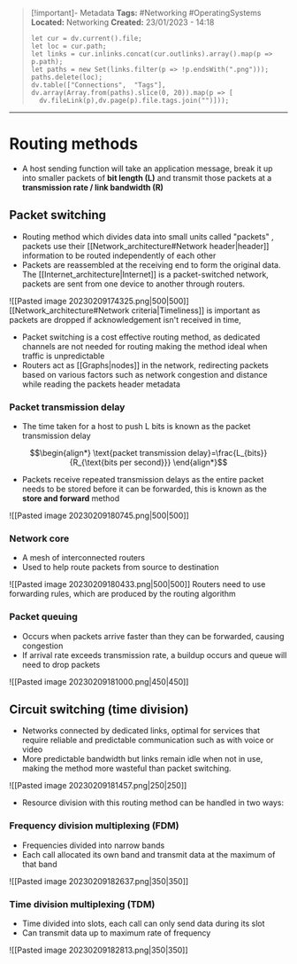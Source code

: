> [!important]- Metadata
> **Tags:** #Networking #OperatingSystems 
> **Located:** Networking
> **Created:** 23/01/2023 - 14:18
> ```dataviewjs
>let cur = dv.current().file;
>let loc = cur.path;
>let links = cur.inlinks.concat(cur.outlinks).array().map(p => p.path);
>let paths = new Set(links.filter(p => !p.endsWith(".png")));
>paths.delete(loc);
>dv.table(["Connections",  "Tags"], dv.array(Array.from(paths).slice(0, 20)).map(p => [
>   dv.fileLink(p),dv.page(p).file.tags.join("")]));
> ```

___
# Routing methods
- A host sending function will take an application message, break it up into smaller packets of **bit length (L)** and transmit those packets at a **transmission rate / link bandwidth  (R)** 
## Packet switching
- Routing method which divides data into small units called "packets" , packets use their [[Network_architecture#Network header|header]] information to be routed independently of each other
- Packets are reassembled at the receiving end to form the original data. The [[Internet_architecture|Internet]] is  a packet-switched network, packets are sent from one device to another through routers.

![[Pasted image 20230209174325.png|500|500]][[Network_architecture#Network criteria|Timeliness]] is important as packets are dropped if acknowledgement isn't received in time, 

- Packet switching is a cost effective routing method, as dedicated channels are not needed for routing making the method ideal when traffic is unpredictable
- Routers act as [[Graphs|nodes]] in the network, redirecting packets based on various factors such as network congestion and distance while reading the packets header metadata 


### Packet transmission delay
- The time taken for a host to push L bits is known as the packet transmission delay

$$\begin{align*}
\text{packet transmission delay}=\frac{L_{bits}}{R_{\text{bits per second}}}
\end{align*}$$
- Packets receive repeated transmission delays as the entire packet needs to be stored before it can be forwarded, this is known as the **store and forward** method

![[Pasted image 20230209180745.png|500|500]]

### Network core
- A mesh of interconnected routers
- Used to help route packets from source to destination 

![[Pasted image 20230209180433.png|500|500]]
Routers need to use forwarding rules, which are produced by the routing algorithm 


### Packet queuing
- Occurs when packets arrive faster than they can be forwarded, causing congestion
- If arrival rate exceeds transmission rate, a buildup occurs and queue will need to drop packets

![[Pasted image 20230209181000.png|450|450]]
## Circuit switching (time division)
- Networks connected by dedicated links, optimal for services that require reliable and predictable communication such as with voice or video
- More predictable bandwidth but links remain idle when not in use, making the method more wasteful than packet switching. 

![[Pasted image 20230209181457.png|250|250]]

- Resource division with this routing method can be handled in two ways:

### Frequency division multiplexing (FDM)
- Frequencies divided into narrow bands
- Each call allocated its own band and transmit data at the maximum of that band

![[Pasted image 20230209182637.png|350|350]]

### Time division multiplexing (TDM)
- Time divided into slots, each call can only send data during its slot 
- Can transmit data up to maximum rate of frequency 

![[Pasted image 20230209182813.png|350|350]]
